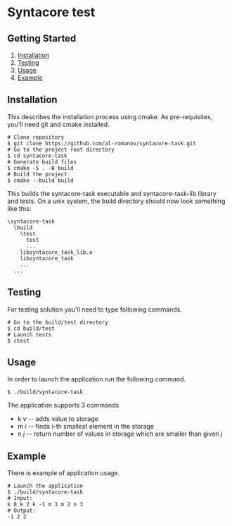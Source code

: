 # Syntacore test
## Getting Started
1. [Installation](#installation)
2. [Testing](#testing)
3. [Usage](#usage)
4. [Example](#example)

## Installation
This describes the installation process using cmake. As pre-requisites, you'll need git and cmake installed.
```
# Clone repository
$ git clone https://github.com/al-romanov/syntacore-task.git
# Go to the project root directory
$ cd syntacore-task
# Generate build files
$ cmake -S . -B build
# Build the project
$ cmake --build build
```
This builds the syntacore-task executable and syntacore-task-lib library and tests. On a unix system, the build directory should now look something like this:
```
\syntacore-task
  \build
    \test
      test
      ...
    libsyntacore_task_lib.a
    libsyntacore_task
    ...
  ...
```
## Testing
For testing solution you'll need to type following commands.
```
# Go to the build/test directory
$ cd build/test
# Launch tests
$ ctest
```
## Usage
In order to launch the application run the following command.
```
$ ./build/syntacore-task
```
The application supports 3 commands
- k *v* -- adds value to storage
- m *i* -- finds i-th smallest element in the storage
- n *j* -- return number of values in storage which are smaller than given *j*
## Example
There is example of application usage.
```
# Launch the application
$ ./build/syntacore-task
# Input:
k 8 k 2 k -1 m 1 m 2 n 3
# Output:
-1 2 2
```
